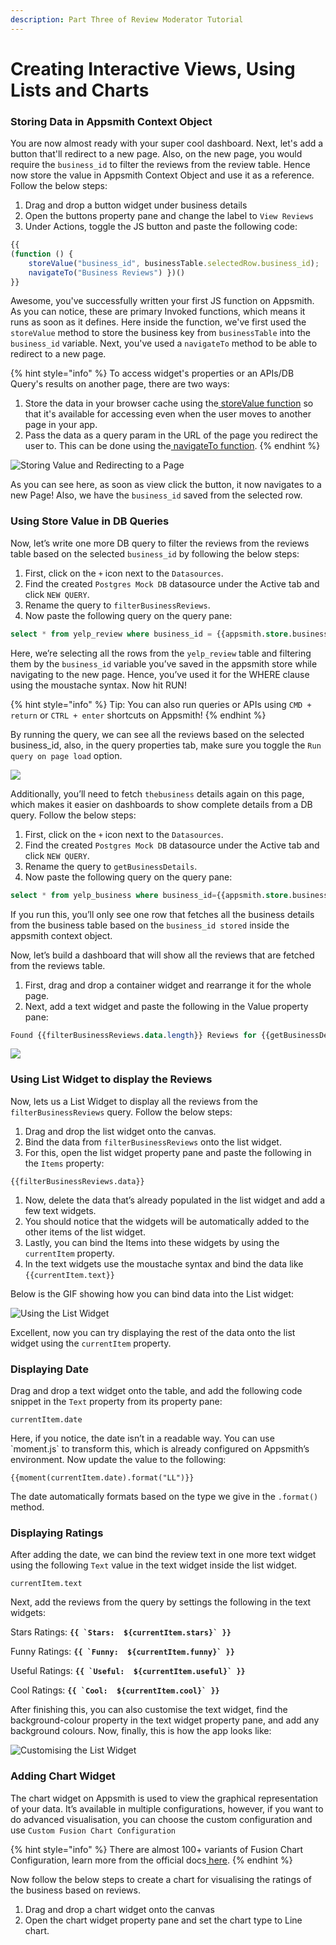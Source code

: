 ```yaml
---
description: Part Three of Review Moderator Tutorial
---
```


# Creating Interactive Views, Using Lists and Charts

### Storing Data in Appsmith Context Object

You are now almost ready with your super cool dashboard. Next, let's add a button that'll redirect to a new page. Also, on the new page, you would require the `business_id` to filter the reviews from the review table. Hence now store the value in Appsmith Context Object and use it as a reference. Follow the below steps:

1. Drag and drop a button widget under business details
2. Open the buttons property pane and change the label to `View Reviews`
3. Under Actions, toggle the JS button and paste the following code:

```javascript
{{
(function () {
    storeValue("business_id", businessTable.selectedRow.business_id);
    navigateTo("Business Reviews") })() 
}}
```

Awesome, you've successfully written your first JS function on Appsmith. As you can notice, these are primary Invoked functions, which means it runs as soon as it defines. Here inside the function, we've first used the `storeValue` method to store the business key from `businessTable` into the `business_id` variable. Next, you've used a `navigateTo` method to be able to redirect to a new page.

{% hint style="info" %}
To access widget's properties or an APIs/DB Query's results on another page, there are two ways:

1. Store the data in your browser cache using the[ storeValue function](https://docs.appsmith.com/function-reference/store-value) so that it's available for accessing even when the user moves to another page in your app.
2. Pass the data as a query param in the URL of the page you redirect the user to. This can be done using the[ navigateTo function](https://docs.appsmith.com/function-reference/navigateto).
{% endhint %}

![Storing Value and Redirecting to a Page](https://lh6.googleusercontent.com/fhRvo5jcgs7LOYIsmytxmhj0F2x9TnKiPUYB5_ElSCIA_qMlChit2Hr_BL9m8_i0fj8e1kbeGZ0CHP5KVMj5XC_8GS4ZV0r9TtfA4nKhFV1qbn_3AWPN9NFe2futv7wKrAItVxVA)

As you can see here, as soon as view click the button, it now navigates to a new Page! Also, we have the `business_id` saved from the selected row.

### Using Store Value in DB Queries

Now, let’s write one more DB query to filter the reviews from the reviews table based on the selected `business_id` by following the below steps:

1. First, click on the `+` icon next to the `Datasources`.
2. Find the created `Postgres Mock DB` datasource under the Active tab and click `NEW QUERY`.
3. Rename the query to `filterBusinessReviews`.
4. Now paste the following query on the query pane:

```sql
select * from yelp_review where business_id = {{appsmith.store.business_id}}
```

Here, we’re selecting all the rows from the `yelp_review` table and filtering them by the `business_id` variable you’ve saved in the appsmith store while navigating to the new page. Hence, you’ve used it for the WHERE clause using the moustache syntax. Now hit RUN!

{% hint style="info" %}
Tip: You can also run queries or APIs using `CMD + return` or `CTRL + enter` shortcuts on Appsmith!
{% endhint %}

By running the query, we can see all the reviews based on the selected business\_id, also, in the query properties tab, make sure you toggle the `Run query on page load` option.

![](https://lh5.googleusercontent.com/wqJ9SwtblDQw397mgyAv1ZzwFf6lUut_CHlx9QFhkVeTIbz2bhwD1mMNLN5bAkZQ207QIVXGz-IlwBZBDDoF5thWGTeVxSB2ovSJJFajtOH6d2LPt-MMvztGxiNHwayxU1ivG_sL)

Additionally, you’ll need to fetch `thebusiness` details again on this page, which makes it easier on dashboards to show complete details from a DB query. Follow the below steps:

1. First, click on the `+` icon next to the `Datasources`.
2. Find the created `Postgres Mock DB` datasource under the Active tab and click `NEW QUERY`.
3. Rename the query to `getBusinessDetails`.
4. Now paste the following query on the query pane:

```sql
select * from yelp_business where business_id={{appsmith.store.business_id}}
```

If you run this, you’ll only see one row that fetches all the business details from the business table based on the `business_id stored` inside the appsmith context object.

Now, let’s build a dashboard that will show all the reviews that are fetched from the reviews table.

1. First, drag and drop a container widget and rearrange it for the whole page.
2. Next, add a text widget and paste the following in the Value property pane:

```sql
Found {{filterBusinessReviews.data.length}} Reviews for {{getBusinessDetails.data[0].name}}
```

![](https://lh4.googleusercontent.com/azCYvUSRkqHgu7wChBeh7CspMfcQZoyxVV903H1MG2qD1FZB7EvCAlkjpWINkt6MCvTkaU4UGlwosULyF2xrecLmIX9g2ZE18I0ojMLU1E8pPX4unLC2ZnAhsvJilpwuGNs9TZHF)

### **Using List Widget to display the Reviews**

Now, lets us a List Widget to display all the reviews from the `filterBusinessReviews` query. Follow the below steps:

1. Drag and drop the list widget onto the canvas.
2. Bind the data from `filterBusinessReviews` onto the list widget.
3. For this, open the list widget property pane and paste the following in the `Items` property:

```text
{{filterBusinessReviews.data}}
```

1. Now, delete the data that’s already populated in the list widget and add a few text widgets.
2. You should notice that the widgets will be automatically added to the other items of the list widget.
3. Lastly, you can bind the Items into these widgets by using the `currentItem` property.
4. In the text widgets use the moustache syntax and bind the data like `{{currentItem.text}}`

Below is the GIF showing how you can bind data into the List widget:

![Using the List Widget](https://lh6.googleusercontent.com/9NYc90cu7lpMJAmyEHYY2uvvmdIkKfnn2NZlx4wMY_nN9WaQ2yNYeS3VLqY9HBzUa-4n2ZGNKKbaV1Hqoz0A-x2ERBGMpZ-kFIw6tr0wvLYBiJaSr567VSA4BusyM2SwE_HrurrN)

Excellent, now you can try displaying the rest of the data onto the list widget using the `currentItem` property.

### **Displaying Date**

Drag and drop a text widget onto the table, and add the following code snippet in the `Text` property from its property pane:

`currentItem.date`

Here, if you notice, the date isn’t in a readable way. You can use \`moment.js\` to transform this, which is already configured on Appsmith’s environment. Now update the value to the following:

```text
{{moment(currentItem.date).format("LL")}}
```

The date automatically formats based on the type we give in the `.format()` method.

### **Displaying Ratings**

After adding the date, we can bind the review text in one more text widget using the following `Text` value in the text widget inside the list widget.

`currentItem.text`

Next, add the reviews from the query by settings the following in the text widgets:

Stars Ratings: **``{{ `Stars:  ${currentItem.stars}` }}``**

Funny Ratings: **``{{ `Funny:  ${currentItem.funny}` }}``**

Useful Ratings: **``{{ `Useful:  ${currentItem.useful}` }}``**

Cool Ratings: **``{{ `Cool:  ${currentItem.cool}` }}``**

After finishing this, you can also customise the text widget, find the background-colour property in the text widget property pane, and add any background colours. Now, finally, this is how the app looks like:

![Customising the List Widget](https://lh3.googleusercontent.com/CFG4g63CO47naltKSacaa7DEDMXWShccKnsjK6CtZ0z1w5YthoFqeMX6U1YK5ipkg8SGIIBqrlUzkwgUQXnSkVp2wkhaAm2m_1wp3SxSFoZ2IDBQKm5Klayz4Bkc-pTJHmNrifaz)

### Adding Chart Widget

The chart widget on Appsmith is used to view the graphical representation of your data. It’s available in multiple configurations, however, if you want to do advanced visualisation, you can choose the custom configuration and use `Custom Fusion Chart Configuration`

{% hint style="info" %}
There are almost 100+ variants of Fusion Chart Configuration, learn more from the official docs[ here](https://www.fusioncharts.com/dev/chart-guide/list-of-charts/).
{% endhint %}

Now follow the below steps to create a chart for visualising the ratings of the business based on reviews.

1. Drag and drop a chart widget onto the canvas
2. Open the chart widget property pane and set the chart type to Line chart. 

